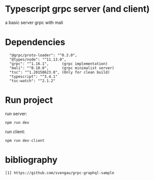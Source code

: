 # Typescript grpc server (and client)

a basic server grpc with mali 

# Dependencies
```
  "@grpc/proto-loader": "^0.3.0",
  "@types/node": "^11.13.0",
  "grpc": "^1.16.1",      (grpc implementation)
  "mali": "^0.10.0",      (grpc minimalist server)
  "tsc": "^1.20150623.0", (Only for clean build)
  "typescript": "^3.4.1"
  "tsc-watch": "^2.1.2"
```

# Run project
run server:

```
npm run dev
```

run client:

```
npm run dev-client
```


# bibliography 
```
[1] https://github.com/svengau/grpc-graphql-sample
```
